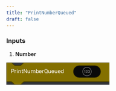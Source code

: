 ```yaml
---
title: "PrintNumberQueued"
draft: false
---
```


### Inputs
1. **Number**

![PrintNumberQueued](https://raw.githubusercontent.com/battlefield-portal-community/Image-CDN/main/portal_blocks/PrintNumberQueued.png)